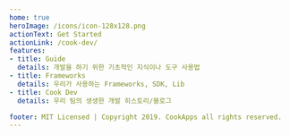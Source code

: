 ```yaml
---
home: true
heroImage: /icons/icon-128x128.png
actionText: Get Started
actionLink: /cook-dev/
features:
- title: Guide
  details: 개발을 하기 위한 기초적인 지식이나 도구 사용법
- title: Frameworks
  details: 우리가 사용하는 Frameworks, SDK, Lib
- title: Cook Dev
  details: 우리 팀의 생생한 개발 히스토리/블로그

footer: MIT Licensed | Copyright 2019. CookApps all rights reserved.
---
```

